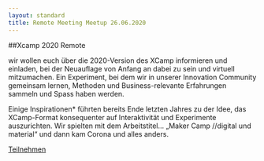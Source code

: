 ```yaml
---
layout: standard
title: Remote Meeting Meetup 26.06.2020
---
```

##Xcamp 2020 Remote

wir wollen euch über die 2020-Version des XCamp informieren und einladen, bei der Neuauflage von Anfang an dabei zu sein und virtuell mitzumachen. Ein Experiment, bei dem wir in unserer Innovation Community gemeinsam lernen, Methoden und Business-relevante Erfahrungen sammeln und Spass haben werden.

Einige Inspirationen* führten bereits Ende letzten Jahres zu der Idee, das XCamp-Format konsequenter auf Interaktivität und Experimente auszurichten. Wir spielten mit dem Arbeitstitel… „Maker Camp //digital und material“ und dann kam Corona und alles anders.

[Teilnehmen](tickets/2020-06-26-remote-meetings)
